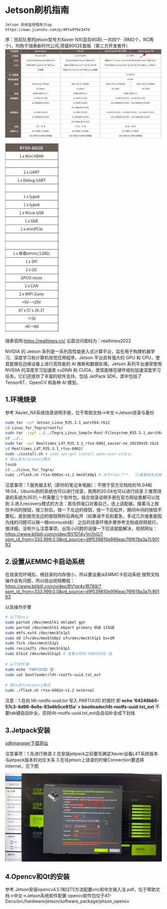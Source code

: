 # Jetson刷机指南

```mark
Jetson 系统监视程序Jtop
https://www.jianshu.com/p/497a9f6e34fd
```



序：目前队里的jetson型号为Xavier NX(显存8GB),一共四个（RM2个，RC两个)，均购于瑞泰新时代公司,搭载6002E载板（第三方开发套件）
![核心模块规格](../../../img/hardware/jetson//核心模块规格.png)

![](../../../img/hardware/jetson/载板规格.png)


瑞泰官网:https://realtimes.cn/   云盘访问密码为：realtimes2022


NVIDIA 的 Jetson 系列是一系列高性能嵌入式计算平台，旨在用于构建机器学习、深度学习和计算机视觉应用程序。Jetson 平台具有强大的 GPU 和 CPU，使其能够在边缘设备上进行高性能的 AI 推断和数据处理。Jetson 系列平台通常使用 NVIDIA 的深度学习加速库 cuDNN 和 CUDA，使其能够在硬件级别加速深度学习任务。它们还提供了丰富的软件支持，包括 JetPack SDK，其中包括了 TensorRT、OpenCV 和各种 AI 模型。

## 1.环境烧录

参考  Xavier_NX系统烧录说明手册，位于帮助文档->中文->Jetson烧录与备份

```sh	
sudo tar -vxf Jetson_Linux_R35.3.1_aarch64.tbz2
cd Linux_for_Tegra/rootfs/
sudo tar -jxpf ../../Tegra_Linux_Sample-Root-Filesystem_R35.3.1_aarch64.tbz2 
cd ../..
sudo tar -vxf Realtimes_L4T_R35.3.1_rtso-6002_xavier-nx_20230419.tbz2
cd Realtimes_L4T_R35.3.1_rtso-6002/
sudo ./install.sh # sudo apt-get install qemu-user-static
# 使nx进入recovery模式
lsusb
cd ../Linux_for_Tegra/
sudo ./flash.sh rtso-6002e-v1.2 mmcblk0p1 # 对于rtso-***   ls看载板名去掉.conf
```



注意事项：1.服务器主机（即你的笔记本电脑）：不限于官方文档给的16.04和18.04，Ubuntu别的系统也可以进行烧录，我用的20.04也可以进行烧录
				  2.推荐烧录的系统为3531,一共需要三个软件包，结合烧录说明手册在官方网站里都可以找到
				  3.进入recovery模式的方法：首先供电口对着自己，连上适配器，接着马上按住中间的按钮，按三秒后，按一下左边的按钮，按一下后松开，期间中间的按钮不要松，直到按完左边的按钮两秒后再松开（如果进不去别着急，多试几次或者是因为线的问题可以换一根microusb线）
之后的烧录环境步骤参考文档或视频就行，很详细，没有什么注意事项，出现小问题的话搜一下应该就能解决，视频网址：https://www.bilibili.com/video/BV1D14y1m7nG/?spm_id_from=333.999.0.0&vd_source=d9f539810e996eac76f619a3a7c90193

## 2.设置从EMMC卡启动系统

在烧录完环境后，根目录的内存很小，所以要设置从EMMC卡启动系统
按照文档操作会有问题，所以给出视频教程：https://www.bilibili.com/video/BV1gr4y1R789/?spm_id_from=333.999.0.0&vd_source=d9f539810e996eac76f619a3a7c90193

以及操作步骤

```sh
# 以下在nx上
sudo parted /dev/mmcblk1 mklabel gpt
sudo parted /dev/mmcblk1 mkpart primary 0GB 115GB
sudo mkfs.ext4 /dev/mmcblk1p1
sudo dd if=/dev/mmcblk0p1 of=/dev/mmcblk1p1 bs=1M
sudo fsck /dev/mmcblk1p1
sudo resize2fs /dev/mmcblk1p1
sudo blkid /dev/mmcblk1p1 # 查看分区的 PARTUUID 值

# 以下在PC端
sudo echo 'PARTUUID 值'
sudo cat bootloader/l4t-rootfs-uuid.txt_ext

# 使nx进入recovery模式 
sudo ./flash.sh rtso-6002e-v1.2 external
```

注意：1.在向 l4t-rootfs-uuid.txt 写入 PARTUUID 的值时
即  **echo ‘64248bb5-57c3-4d96-8e6e-93a6b5ce815a’ > bootloader/l4t-rootfs-uuid.txt_ext** 不要tab键自动补全，否则l4t-rootfs-uuid.txt_ext会自动补全成下划线

## 3.Jetpack安装

[sdkmanager下载网址](https://developer.nvidia.com/sdk-manager)

注意事项：1.先进行换源
                  2.在安装jetpack之前要先确定Xavier设备L4T系统版本与jetpack版本的对应关系
				  3.在往jetson上烧录的时候Connection要选择Internet，见下图

![img](../../../img/hardware/jetson//Jetpack安装.jpg)

## 4.Opencv和Qt的安装

参考  Jetson安装opencv4.5.1和QT5方法配置vnc和中文输入法.pdf，位于帮助文档->中文->Jetson系统软件配置
opencv软件包位于AT-Docs/src/hardware/jetson/software_package/jetson_opencv



